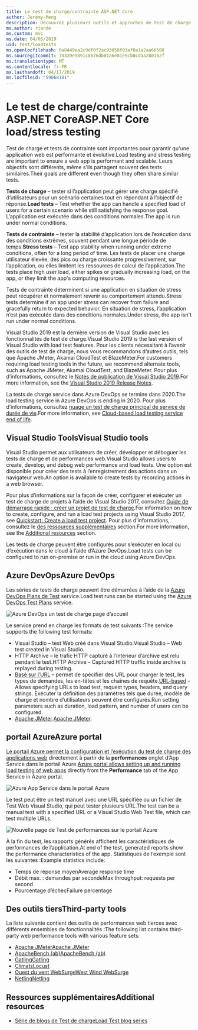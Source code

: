 ```yaml
---
title: Le test de charge/contrainte ASP.NET Core
author: Jeremy-Meng
description: Découvrez plusieurs outils et approches de test de charge et de stress d’applications ASP.NET Core.
ms.author: riande
ms.custom: mvc
ms.date: 04/05/2019
uid: test/loadtests
ms.openlocfilehash: 0a8449ea2c9df0f2ac93058f03af0a1a2aa66508
ms.sourcegitcommit: 78339e9891c8676db01a6e81e9cb0cdaa280162f
ms.translationtype: MT
ms.contentlocale: fr-FR
ms.lasthandoff: 04/17/2019
ms.locfileid: "59068181"
---
```

# <a name="aspnet-core-loadstress-testing"></a><span data-ttu-id="01079-103">Le test de charge/contrainte ASP.NET Core</span><span class="sxs-lookup"><span data-stu-id="01079-103">ASP.NET Core load/stress testing</span></span>

<span data-ttu-id="01079-104">Test de charge et tests de contrainte sont importantes pour garantir qu'une application web est performante et évolutive.</span><span class="sxs-lookup"><span data-stu-id="01079-104">Load testing and stress testing are important to ensure a web app is performant and scalable.</span></span> <span data-ttu-id="01079-105">Leurs objectifs sont différents, même s’ils partagent souvent des tests similaires.</span><span class="sxs-lookup"><span data-stu-id="01079-105">Their goals are different even though they often share similar tests.</span></span>

<span data-ttu-id="01079-106">**Tests de charge** &ndash; tester si l’application peut gérer une charge spécifié d’utilisateurs pour un scénario certaines tout en répondant à l’objectif de réponse.</span><span class="sxs-lookup"><span data-stu-id="01079-106">**Load tests** &ndash; Test whether the app can handle a specified load of users for a certain scenario while still satisfying the response goal.</span></span> <span data-ttu-id="01079-107">L’application est exécutée dans des conditions normales.</span><span class="sxs-lookup"><span data-stu-id="01079-107">The app is run under normal conditions.</span></span>

<span data-ttu-id="01079-108">**Tests de contrainte** &ndash; tester la stabilité d’application lors de l’exécution dans des conditions extrêmes, souvent pendant une longue période de temps.</span><span class="sxs-lookup"><span data-stu-id="01079-108">**Stress tests** &ndash; Test app stability when running under extreme conditions, often for a long period of time.</span></span> <span data-ttu-id="01079-109">Les tests de placer une charge utilisateur élevée, des pics ou charge croissante progressivement, sur l’application, ou elles limitent les ressources de calcul de l’application.</span><span class="sxs-lookup"><span data-stu-id="01079-109">The tests place high user load, either spikes or gradually increasing load, on the app, or they limit the app's computing resources.</span></span>

<span data-ttu-id="01079-110">Tests de contrainte déterminent si une application en situation de stress peut récupérer et normalement revenir au comportement attendu.</span><span class="sxs-lookup"><span data-stu-id="01079-110">Stress tests determine if an app under stress can recover from failure and gracefully return to expected behavior.</span></span> <span data-ttu-id="01079-111">En situation de stress, l’application n’est pas exécutée dans des conditions normales.</span><span class="sxs-lookup"><span data-stu-id="01079-111">Under stress, the app isn't run under normal conditions.</span></span>

<span data-ttu-id="01079-112">Visual Studio 2019 est la dernière version de Visual Studio avec les fonctionnalités de test de charge.</span><span class="sxs-lookup"><span data-stu-id="01079-112">Visual Studio 2019 is the last version of Visual Studio with load test features.</span></span> <span data-ttu-id="01079-113">Pour les clients nécessitant à l’avenir des outils de test de charge, nous vous recommandons d’autres outils, tels que Apache JMeter, Akamai CloudTest et BlazeMeter.</span><span class="sxs-lookup"><span data-stu-id="01079-113">For customers requiring load testing tools in the future, we recommend alternate tools, such as Apache JMeter, Akamai CloudTest, and BlazeMeter.</span></span> <span data-ttu-id="01079-114">Pour plus d’informations, consultez le [Notes de publication de Visual Studio 2019](/visualstudio/releases/2019/release-notes#test-tools).</span><span class="sxs-lookup"><span data-stu-id="01079-114">For more information, see the [Visual Studio 2019 Release Notes](/visualstudio/releases/2019/release-notes#test-tools).</span></span>

<span data-ttu-id="01079-115">La tests de charge service dans Azure DevOps se termine dans 2020.</span><span class="sxs-lookup"><span data-stu-id="01079-115">The load testing service in Azure DevOps is ending in 2020.</span></span> <span data-ttu-id="01079-116">Pour plus d’informations, consultez [nuage un test de charge principal de service de durée de vie](https://devblogs.microsoft.com/devops/cloud-based-load-testing-service-eol/).</span><span class="sxs-lookup"><span data-stu-id="01079-116">For more information, see [Cloud-based load testing service end of life](https://devblogs.microsoft.com/devops/cloud-based-load-testing-service-eol/).</span></span>

## <a name="visual-studio-tools"></a><span data-ttu-id="01079-117">Visual Studio Tools</span><span class="sxs-lookup"><span data-stu-id="01079-117">Visual Studio tools</span></span>

<span data-ttu-id="01079-118">Visual Studio permet aux utilisateurs de créer, développer et déboguer les tests de charge et de performances web.</span><span class="sxs-lookup"><span data-stu-id="01079-118">Visual Studio allows users to create, develop, and debug web performance and load tests.</span></span> <span data-ttu-id="01079-119">Une option est disponible pour créer des tests à l’enregistrement des actions dans un navigateur web.</span><span class="sxs-lookup"><span data-stu-id="01079-119">An option is available to create tests by recording actions in a web browser.</span></span>

<span data-ttu-id="01079-120">Pour plus d’informations sur la façon de créer, configurer et exécuter un test de charge de projets à l’aide de Visual Studio 2017, consultez [Guide de démarrage rapide : créer un projet de test de charge](/visualstudio/test/quickstart-create-a-load-test-project?view=vs-2017).</span><span class="sxs-lookup"><span data-stu-id="01079-120">For information on how to create, configure, and run a load test projects using Visual Studio 2017, see [Quickstart: Create a load test project](/visualstudio/test/quickstart-create-a-load-test-project?view=vs-2017).</span></span> <span data-ttu-id="01079-121">Pour plus d’informations, consultez le [des ressources supplémentaires](#additional-resources) section.</span><span class="sxs-lookup"><span data-stu-id="01079-121">For more information, see the [Additional resources](#additional-resources) section.</span></span>

<span data-ttu-id="01079-122">Les tests de charge peuvent être configurés pour s’exécuter en local ou d’exécution dans le cloud à l’aide d’Azure DevOps.</span><span class="sxs-lookup"><span data-stu-id="01079-122">Load tests can be configured to run on-premise or run in the cloud using Azure DevOps.</span></span>

## <a name="azure-devops"></a><span data-ttu-id="01079-123">Azure DevOps</span><span class="sxs-lookup"><span data-stu-id="01079-123">Azure DevOps</span></span>

<span data-ttu-id="01079-124">Les séries de tests de charge peuvent être démarrées à l’aide de la [Azure DevOps Plans de Test](/azure/devops/test/load-test/index?view=vsts) service.</span><span class="sxs-lookup"><span data-stu-id="01079-124">Load test runs can be started using the [Azure DevOps Test Plans](/azure/devops/test/load-test/index?view=vsts) service.</span></span>

![Azure DevOps un test de charge page d’accueil](./load-tests/_static/azure-devops-load-test.png)

<span data-ttu-id="01079-126">Le service prend en charge les formats de test suivants :</span><span class="sxs-lookup"><span data-stu-id="01079-126">The service supports the following test formats:</span></span>

* <span data-ttu-id="01079-127">Visual Studio &ndash; test Web créé dans Visual Studio.</span><span class="sxs-lookup"><span data-stu-id="01079-127">Visual Studio &ndash; Web test created in Visual Studio.</span></span>
* <span data-ttu-id="01079-128">HTTP Archive &ndash; le trafic HTTP capturé à l’intérieur d’archive est relu pendant le test.</span><span class="sxs-lookup"><span data-stu-id="01079-128">HTTP Archive &ndash; Captured HTTP traffic inside archive is replayed during testing.</span></span>
* <span data-ttu-id="01079-129">[Basé sur l’URL](/azure/devops/test/load-test/get-started-simple-cloud-load-test?view=vsts) &ndash; permet de spécifier des URL pour charger le test, les types de demandes, les en-têtes et les chaînes de requête.</span><span class="sxs-lookup"><span data-stu-id="01079-129">[URL-based](/azure/devops/test/load-test/get-started-simple-cloud-load-test?view=vsts) &ndash; Allows specifying URLs to load test, request types, headers, and query strings.</span></span> <span data-ttu-id="01079-130">Exécuter la définition des paramètres tels que durée, modèle de charge et nombre d’utilisateurs peuvent être configurés.</span><span class="sxs-lookup"><span data-stu-id="01079-130">Run setting parameters such as duration, load pattern, and number of users can be configured.</span></span>
* <span data-ttu-id="01079-131">[Apache JMeter](https://jmeter.apache.org/).</span><span class="sxs-lookup"><span data-stu-id="01079-131">[Apache JMeter](https://jmeter.apache.org/).</span></span>

## <a name="azure-portal"></a><span data-ttu-id="01079-132">portail Azure</span><span class="sxs-lookup"><span data-stu-id="01079-132">Azure portal</span></span>

<span data-ttu-id="01079-133">[Le portail Azure permet la configuration et l’exécution du test de charge des applications web](/azure/devops/test/load-test/app-service-web-app-performance-test?view=vsts) directement à partir de la **performances** onglet d’App Service dans le portail Azure.</span><span class="sxs-lookup"><span data-stu-id="01079-133">[Azure portal allows setting up and running load testing of web apps](/azure/devops/test/load-test/app-service-web-app-performance-test?view=vsts) directly from the **Performance** tab of the App Service in Azure portal.</span></span>

![Azure App Service dans le portail Azure](./load-tests/_static/azure-appservice-perf-test.png)

<span data-ttu-id="01079-135">Le test peut être un test manuel avec une URL spécifiée ou un fichier de Test Web Visual Studio, qui peut tester plusieurs URL.</span><span class="sxs-lookup"><span data-stu-id="01079-135">The test can be a manual test with a specified URL or a Visual Studio Web Test file, which can test multiple URLs.</span></span>

![Nouvelle page de Test de performances sur le portail Azure](./load-tests/_static/azure-appservice-perf-test-config.png)

<span data-ttu-id="01079-137">À la fin du test, les rapports générés affichent les caractéristiques de performances de l’application.</span><span class="sxs-lookup"><span data-stu-id="01079-137">At end of the test, generated reports show the performance characteristics of the app.</span></span> <span data-ttu-id="01079-138">Statistiques de l’exemple sont les suivantes :</span><span class="sxs-lookup"><span data-stu-id="01079-138">Example statistics include:</span></span>

* <span data-ttu-id="01079-139">Temps de réponse moyen</span><span class="sxs-lookup"><span data-stu-id="01079-139">Average response time</span></span>
* <span data-ttu-id="01079-140">Débit max. : demandes par seconde</span><span class="sxs-lookup"><span data-stu-id="01079-140">Max throughput: requests per second</span></span>
* <span data-ttu-id="01079-141">Pourcentage d’échec</span><span class="sxs-lookup"><span data-stu-id="01079-141">Failure percentage</span></span>

## <a name="third-party-tools"></a><span data-ttu-id="01079-142">Des outils tiers</span><span class="sxs-lookup"><span data-stu-id="01079-142">Third-party tools</span></span>

<span data-ttu-id="01079-143">La liste suivante contient des outils de performances web tierces avec différents ensembles de fonctionnalités :</span><span class="sxs-lookup"><span data-stu-id="01079-143">The following list contains third-party web performance tools with various feature sets:</span></span>

* [<span data-ttu-id="01079-144">Apache JMeter</span><span class="sxs-lookup"><span data-stu-id="01079-144">Apache JMeter</span></span>](https://jmeter.apache.org/)
* [<span data-ttu-id="01079-145">ApacheBench (ab)</span><span class="sxs-lookup"><span data-stu-id="01079-145">ApacheBench (ab)</span></span>](https://httpd.apache.org/docs/2.4/programs/ab.html)
* [<span data-ttu-id="01079-146">Gatling</span><span class="sxs-lookup"><span data-stu-id="01079-146">Gatling</span></span>](https://gatling.io/)
* [<span data-ttu-id="01079-147">Climats</span><span class="sxs-lookup"><span data-stu-id="01079-147">Locust</span></span>](https://locust.io/)
* [<span data-ttu-id="01079-148">Ouest du vent WebSurge</span><span class="sxs-lookup"><span data-stu-id="01079-148">West Wind WebSurge</span></span>](http://websurge.west-wind.com/)
* [<span data-ttu-id="01079-149">Netling</span><span class="sxs-lookup"><span data-stu-id="01079-149">Netling</span></span>](https://github.com/hallatore/Netling)

## <a name="additional-resources"></a><span data-ttu-id="01079-150">Ressources supplémentaires</span><span class="sxs-lookup"><span data-stu-id="01079-150">Additional resources</span></span>

* [<span data-ttu-id="01079-151">Série de blogs de Test de charge</span><span class="sxs-lookup"><span data-stu-id="01079-151">Load Test blog series</span></span>](https://blogs.msdn.microsoft.com/charles_sterling/2015/06/01/load-test-series-part-i-creating-web-performance-tests-for-a-load-test/)
